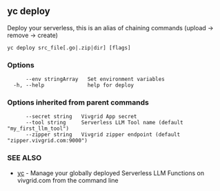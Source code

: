 ## yc deploy

Deploy your serverless, this is an alias of chaining commands (upload -> remove -> create)

```
yc deploy src_file[.go|.zip|dir] [flags]
```

### Options

```
      --env stringArray   Set environment variables
  -h, --help              help for deploy
```

### Options inherited from parent commands

```
      --secret string   Vivgrid App secret
      --tool string     Serverless LLM Tool name (default "my_first_llm_tool")
      --zipper string   Vivgrid zipper endpoint (default "zipper.vivgrid.com:9000")
```

### SEE ALSO

* [yc](yc.md)	 - Manage your globally deployed Serverless LLM Functions on vivgrid.com from the command line


